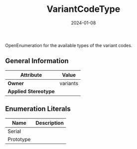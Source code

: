 ﻿---
title: VariantCodeType
toc: false
type: specs
date: "2024-01-08"
draft: false
specification: VEC
version: 2.1.0
documentType: "Recommendation"
elementType: Class
classes:
  - VariantCodeType
menu_name: vec-2.1.0
---
<p> OpenEnumeration for the available types of the variant codes.      </p>

## General Information

| Attribute               | Value |
|-------------------------|-------|
| **Owner**               | variants |
| **Applied Stereotype**  |   |

## Enumeration Literals
| Name          | **Description** |
|---------------|-----------------|
| Serial |  |
| Prototype |  |
